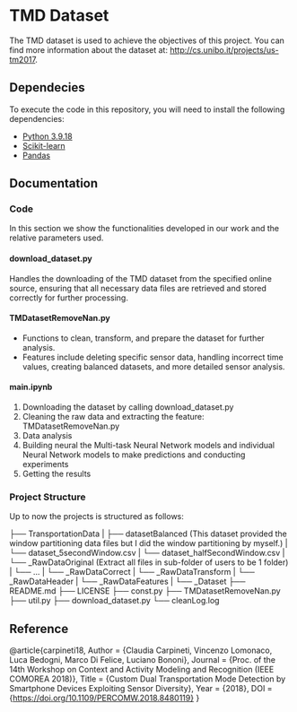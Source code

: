 # TMD Dataset

The TMD dataset is used to achieve the objectives of this project.
You can find more information about the dataset at: http://cs.unibo.it/projects/us-tm2017.

## Dependecies
To execute the code in this repository, you will need to install the following dependencies:
* [Python 3.9.18](https://www.python.org/)
* [Scikit-learn](http://scikit-learn.org/stable/)
* [Pandas](http://pandas.pydata.org/)

## Documentation
### Code
In this section we show the functionalities developed in our work and the relative parameters used.

#### download_dataset.py
Handles the downloading of the TMD dataset from the specified online source, ensuring that all necessary data files are retrieved and stored correctly for further processing.

#### TMDatasetRemoveNan.py
* Functions to clean, transform, and prepare the dataset for further analysis.
* Features include deleting specific sensor data, handling incorrect time values, creating balanced datasets, and more detailed sensor analysis.

#### main.ipynb
1. Downloading the dataset by calling download_dataset.py
2. Cleaning the raw data and extracting the feature: TMDatasetRemoveNan.py
3. Data analysis
4. Building neural the Multi-task Neural Network models and individual Neural Network models to make predictions and conducting experiments
5. Getting the results

### Project Structure
Up to now the projects is structured as follows:

├── TransportationData
|   ├── datasetBalanced (This dataset provided the window partitioning data files but I did the window partitioning by myself.)
|         └── dataset_5secondWindow.csv
|         └── dataset_halfSecondWindow.csv
|   └── _RawDataOriginal (Extract all files in sub-folder of users to be 1 folder)
|         └── ...
|   └── _RawDataCorrect
|   └── _RawDataTransform
|   └── _RawDataHeader
|   └── _RawDataFeatures
|   └── _Dataset
├── README.md
├── LICENSE
├── const.py
├── TMDatasetRemoveNan.py
├── util.py
├── download_dataset.py
└── cleanLog.log

## Reference
@article{carpineti18,
  Author = {Claudia Carpineti, Vincenzo Lomonaco, Luca Bedogni, Marco Di Felice, Luciano Bononi},
  Journal = {Proc. of the 14th Workshop on Context and Activity Modeling and Recognition (IEEE COMOREA 2018)},
  Title = {Custom Dual Transportation Mode Detection by Smartphone Devices Exploiting Sensor Diversity},
  Year = {2018},
  DOI = {https://doi.org/10.1109/PERCOMW.2018.8480119}
}
```